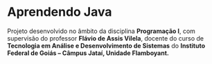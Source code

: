 # Aprendendo Java

Projeto desenvolvido no âmbito da disciplina **Programação I**, com supervisão do professor **Flávio de Assis Vilela**, docente do curso de **Tecnologia em Análise e Desenvolvimento de Sistemas** do **Instituto Federal de Goiás – Câmpus Jataí, Unidade Flamboyant.**
